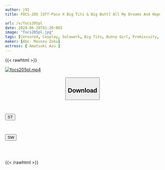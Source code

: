 ```yaml
---
author: j91
title: FOCS-205 [Off-Paco X Big Tits & Big Butt] All My Dreams And Hopes Are Packed Into A Pillow! Please Make Me Your Favorite! Beautiful Girl Cosplayer Rises To Fame In The Cosplay Industry With Sexy Sex Azu Amatsuki

url: /v/focs205pl
date: 2024-06-28T01:20:00Z
image: "focs205pl.jpg"
tags: [Censored, Cosplay, Solowork, Big Tits, Bunny Girl, Promiscuity, Catgirl	]
maker: [Abc- Mousou Zoku]
actress: [ Amatsuki Azu ]
---
```



{{< rawhtml >}}

<div class="video" data-videoid="JopDMAjpkVUj4kp">
    <a href="javascript:;">
        <img src="/v/focs205pl/focs205pl.jpg" width="WIDTH" height="HEIGHT" alt="focs205pl.mp4" loading="lazy">
    </a>
</div>

<script type="text/javascript" src="https://j91.asia/asset/on-demand-st.js"></script>

<br>
  <link rel="stylesheet" href="https://j91.asia/asset/bs5.css">
  
  <center>
  <button class="btn btn-primary" type="button" data-bs-toggle="collapse" data-bs-target=".multi-collapse" aria-expanded="false" aria-controls="multiCollapseExample1 multiCollapseExample2"><h2>Download</h2></button></center>
</p>
<div class="row">
  <div class="col">
    <div class="collapse multi-collapse" id="multiCollapseExample1">
      <div class="card card-body">
	      	      <br>
<div class="buttons">  
<p><a href="/v/focs205pl/st.html" target="_blank"><button class="btn-hover color-3"><i class="fa fa-download"></i> ST</button></a></p></div>
    </div>
  </div>
</div>
  <div class="col">
    <div class="collapse multi-collapse" id="multiCollapseExample2">
      <div class="card card-body">
	      <br>
<div class="buttons">
<p><a href="/v/focs205pl/sw.html" target="_blank"><button class="btn-hover color-2"><i class="fa fa-download"></i> SW</button></a></p></div>
<br><br>
      </div>
    </div>
  </div>
</div>

{{< /rawhtml >}}